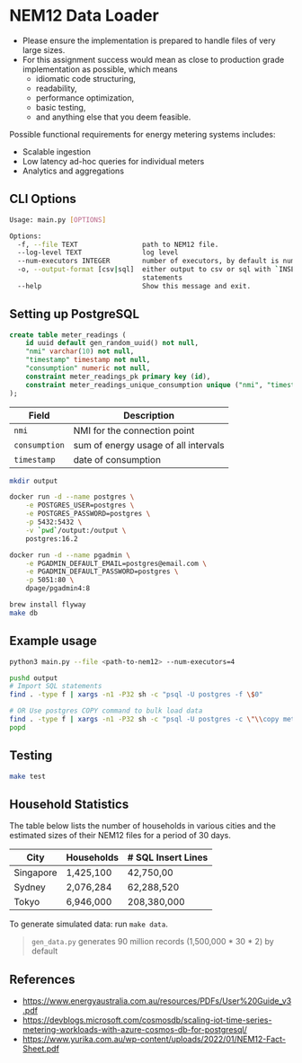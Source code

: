 # NEM12 Data Loader

* Please ensure the implementation is prepared to handle files of very large sizes.
* For this assignment success would mean as close to production grade implementation as possible, which means
    * idiomatic code structuring,
    * readability,
    * performance optimization,
    * basic testing,
    * and anything else that you deem feasible.

Possible functional requirements for energy metering systems includes:

* Scalable ingestion
* Low latency ad-hoc queries for individual meters
* Analytics and aggregations


## CLI Options

```bash
Usage: main.py [OPTIONS]

Options:
  -f, --file TEXT                path to NEM12 file.
  --log-level TEXT               log level
  --num-executors INTEGER        number of executors, by default is number of CPU cores
  -o, --output-format [csv|sql]  either output to csv or sql with `INSERT`
                                 statements
  --help                         Show this message and exit.
```

## Setting up PostgreSQL

```sql
create table meter_readings (
    id uuid default gen_random_uuid() not null,
    "nmi" varchar(10) not null,
    "timestamp" timestamp not null,
    "consumption" numeric not null,
    constraint meter_readings_pk primary key (id),
    constraint meter_readings_unique_consumption unique ("nmi", "timestamp")
);
```

| Field         | Description                          |
|---------------|--------------------------------------|
| `nmi`         | NMI for the connection point         |
| `consumption` | sum of energy usage of all intervals |
| `timestamp`   | date of consumption                  |



```bash
mkdir output

docker run -d --name postgres \
    -e POSTGRES_USER=postgres \
    -e POSTGRES_PASSWORD=postgres \
    -p 5432:5432 \
    -v `pwd`/output:/output \
    postgres:16.2

docker run -d --name pgadmin \
    -e PGADMIN_DEFAULT_EMAIL=postgres@email.com \
    -e PGADMIN_DEFAULT_PASSWORD=postgres \
    -p 5051:80 \
    dpage/pgadmin4:8

brew install flyway
make db
```

## Example usage
```bash
python3 main.py --file <path-to-nem12> --num-executors=4

pushd output
# Import SQL statements
find . -type f | xargs -n1 -P32 sh -c "psql -U postgres -f \$0"

# OR Use postgres COPY command to bulk load data
find . -type f | xargs -n1 -P32 sh -c "psql -U postgres -c \"\\copy meter_readings (nmi, timestamp, consumption) from '\$0' DELIMITERS ',' CSV\""
popd
```

## Testing

```bash
make test
```


## Household Statistics

The table below lists the number of households in various cities and the estimated sizes of their NEM12 files for a period of 30 days.


| City      | Households | # SQL Insert Lines  |
|-----------|------------|---------------------|
| Singapore | 1,425,100  |     42,750,00       |
| Sydney    | 2,076,284  |     62,288,520      |
| Tokyo     | 6,946,000  |     208,380,000     |

To generate simulated data: run `make data`.

> `gen_data.py` generates 90 million records (1,500,000 * 30 * 2) by default

## References

* https://www.energyaustralia.com.au/resources/PDFs/User%20Guide_v3.pdf
* https://devblogs.microsoft.com/cosmosdb/scaling-iot-time-series-metering-workloads-with-azure-cosmos-db-for-postgresql/
* https://www.yurika.com.au/wp-content/uploads/2022/01/NEM12-Fact-Sheet.pdf

